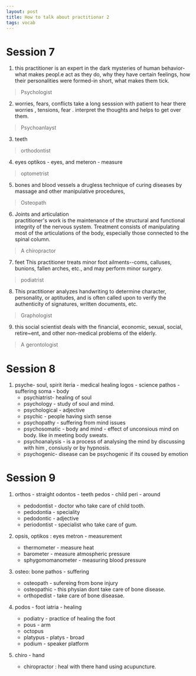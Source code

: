 ```yaml
---
layout: post
title: How to talk about practitionar 2
tags: vocab
---
```

# Session 7
1. this practitioner is an expert in the dark mysteries of human behavior-what makes peopl.e act as they do, why they have certain feelings, how their personalities 
were formed-in short, what makes them tick. 
> Psychologist

2. worries, fears, conflicts    take a long sesssion with patient to hear there worries , tensions, fear . interpret the thoughts and helps to get over them.
> Psychoanlayst

3. teeth
> orthodontist

4. eyes optikos - eyes, and meteron - measure
>optometrist

5. bones and blood vessels  a drugless technique of curing diseases by massage and other manipulative procedures,
> Osteopath

6. Joints and articulation  
practitioner's work is the maintenance of the structural and functional integrity of the nervous system. Treatment consists of manipulating most of the articulations 
of the body, especially those connected to the spinal column.
> A chiropractor

7.  feet This practitioner treats minor foot ailments--coms, calluses, 
bunions, fallen arches, etc., and may perform minor surgery. 
> podiatrist

8. This practitioner analyzes handwriting to determine character, 
personality, or aptitudes, and is often called upon to verify the authenticity of signatures, written documents, etc. 
> Graphologist

9. this social scientist deals with the financial, economic, sexual, social, retire~ent, and other non-medical problems of the elderly. 
> A gerontologist


# Session 8
1. psyche- soul, spirit   iteria - medical healing    logos - science   pathos - suffering soma - body
    - psychiatrist- healing of soul
    - psychology - study of soul and mind.
    - psychological - adjective
    - psychic - people having sixth sense
    - psychopathy - suffering from mind issues
    - psychosomatic - body and mind - effect of unconsious mind on body. like in meeting body sweats.
    - psychoanalysis - is a process of analysing the mind by discussing with him , consiusly or by hypnosis.
    - psychogenic- disease can be psychogenic if its coused by emotion

# Session 9 
1. orthos - straight  odontos - teeth pedos - child peri - around
    - pedodontist - doctor who take care of child tooth.
    - pedodontia - speciality  
    - pedodontic - adjective
    - periodontist - specialist who take care of gum.

2. opsis, optikos : eyes  metron - measurement
    - thermometer - measure heat
    - barometer - measure atmospheric pressure
    - sphygomomanometer - measuring blood pressure
    
3. osteo: bone pathos - suffering 
    - osteopath - sufereing from bone injury
    - osteopathic - this physian dont take care of bone disease.
    - orthopedist - take care of bone diseasae.

4. podos - foot iatria - healing 
    - podiatry - practice of healing the foot
    - pous - arm
    - octopus 
    - platypus - platys - broad
    - podium - speaker platform 

5. chiro - hand
    - chiropractor : heal with there hand using acupuncture.
    



